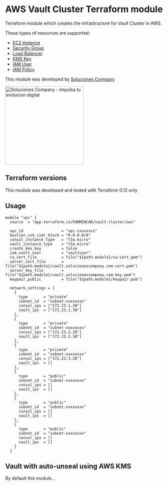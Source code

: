 # AWS Vault Cluster Terraform module

Terraform module which creates the infrastructure for Vault Cluster in AWS.

These types of resources are supported:

* [EC2 instance](https://www.terraform.io/docs/providers/aws/r/instance.html)
* [Security Group](https://www.terraform.io/docs/providers/aws/r/security_group.html)
* [Load Balancer](https://www.terraform.io/docs/providers/aws/r/lb.html)
* [KMS Key](https://www.terraform.io/docs/providers/aws/r/kms_key.html)
* [IAM User](https://www.terraform.io/docs/providers/aws/r/iam_user.html)
* [IAM Policy](https://www.terraform.io/docs/providers/aws/r/iam_policy.html)

This module was developed by [Soluciones Company](https://www.solucionescompany.com)

<a href="https://www.solucionescompany.com/" target="_blank"><img src="https://www.solucionescompany.com/wp-content/uploads/2018/08/logo-so.jpg" alt="Soluciones Company - Impulsa tu evolucion digital" width="250" /></a>

## Terraform versions

This module was developed and tested with Terraform 0.12 only

## Usage

```hcl
module "vpc" {
  source  = "app.terraform.io/FAMRENCAR/vault-cluster/aws"
  
  vpc_id                 = "vpc-xxxxxxxx"
  bastion_ssh_cidr_block = "0.0.0.0/0"
  consul_instance_type   = "t3a.micro"
  vault_instance_type    = "t3a.micro"
  create_kms_key         = false
  iam_vault_user         = "vaultuser"
  ca_cert_file           = file("${path.module}/ca-cert.pem")
  server_cert_file       = file("${path.module}/vault.solucionescompany.com-cert.pem")
  server_key_file        = file("${path.module}/vault.solucionescompany.com-key.pem")
  keypair_public         = file("${path.module}/keypair.pub")

  network_settings = [
    {
      type       = "private"
      subnet_id  = "subnet-xxxxxxxx"
      consul_ips = ["172.23.1.20"]
      vault_ips  = ["172.23.1.30"]
    },
    {
      type       = "private"
      subnet_id  = "subnet-xxxxxxxx"
      consul_ips = ["172.23.2.20"]
      vault_ips  = ["172.23.2.30"]
    },
    {
      type       = "private"
      subnet_id  = "subnet-xxxxxxxx"
      consul_ips = ["172.23.3.20"]
      vault_ips  = []
    },
    {
      type       = "public"
      subnet_id  = "subnet-xxxxxxxx"
      consul_ips = []
      vault_ips  = []
    },
    {
      type       = "public"
      subnet_id  = "subnet-xxxxxxxx"
      consul_ips = []
      vault_ips  = []
    },
    {
      type       = "public"
      subnet_id  = "subnet-xxxxxxxx"
      consul_ips = []
      vault_ips  = []
    }
  ]
```

## Vault with auto-unseal using AWS KMS

By default this module...
